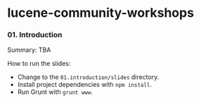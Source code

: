 lucene-community-workshops
==========================

### 01. Introduction

Summary: TBA

How to run the slides:
+ Change to the <code>01.introduction/slides</code> directory.
+ Install project dependencies with <code>npm install</code>.
+ Run Grunt with <code>grunt www</code>.
